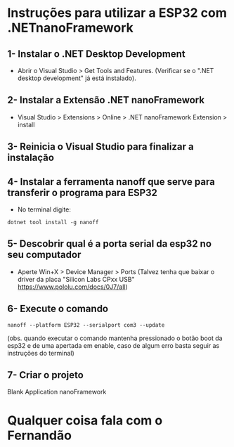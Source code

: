 # Instruções para utilizar a ESP32 com .NETnanoFramework

## 1- Instalar o .NET Desktop Development
- Abrir o Visual Studio > Get Tools and Features. (Verificar se o ".NET desktop development" já está instalado).

## 2- Instalar a Extensão .NET nanoFramework
- Visual Studio > Extensions >  Online > .NET nanoFramework Extension > install

## 3- Reinicia o Visual Studio para finalizar a instalação

## 4- Instalar a ferramenta nanoff que serve para transferir o programa para ESP32
- No terminal digite:
```
dotnet tool install -g nanoff
```

## 5- Descobrir qual é a porta serial da esp32 no seu computador
- Aperte Win+X > Device Manager > Ports (Talvez tenha que baixar o driver da placa "Silicon Labs CPxx USB" https://www.pololu.com/docs/0J7/all)

## 6- Execute o comando
``` 
nanoff --platform ESP32 --serialport com3 --update
``` 
(obs. quando executar o comando mantenha pressionado o botão boot da esp32 e de uma apertada em enable, caso de algum erro basta seguir as instruções do terminal)

## 7- Criar o projeto
Blank Application nanoFramework

# Qualquer coisa fala com o Fernandão